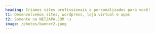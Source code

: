 ```yaml
---
heading: Criamos sites profissionais e personalizados para você!
t1: Desenvolvemos sites, wordpress, loja virtual e apps  
t2: Somente na NETJAPA.COM 👈
image: /photos/banner2.jpeg
---
```

